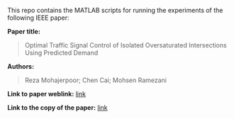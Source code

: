 This repo contains the MATLAB scripts for running the experiments of the following IEEE paper:


**Paper title:**
> Optimal Traffic Signal Control of Isolated Oversaturated Intersections Using Predicted Demand


**Authors:**
> Reza Mohajerpoor; Chen Cai; Mohsen Ramezani

**Link to paper weblink:** [link](https://ieeexplore.ieee.org/abstract/document/9906860) 

**Link to the copy of the paper:** [link](https://transportlab.sydney.edu.au/wp-content/uploads/2022/10/RM-CC-MR-IEEE-T-ITS2022.pdf)

